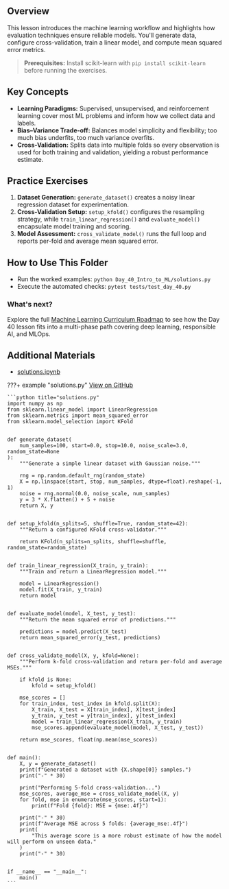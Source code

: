 ## Overview

This lesson introduces the machine learning workflow and highlights how evaluation techniques ensure reliable models. You'll generate data, configure cross-validation, train a linear model, and compute mean squared error metrics.

> **Prerequisites:** Install scikit-learn with `pip install scikit-learn` before running the exercises.

## Key Concepts

- **Learning Paradigms:** Supervised, unsupervised, and reinforcement learning cover most ML problems and inform how we collect data and labels.
- **Bias–Variance Trade-off:** Balances model simplicity and flexibility; too much bias underfits, too much variance overfits.
- **Cross-Validation:** Splits data into multiple folds so every observation is used for both training and validation, yielding a robust performance estimate.

## Practice Exercises

1. **Dataset Generation:** `generate_dataset()` creates a noisy linear regression dataset for experimentation.
1. **Cross-Validation Setup:** `setup_kfold()` configures the resampling strategy, while `train_linear_regression()` and `evaluate_model()` encapsulate model training and scoring.
1. **Model Assessment:** `cross_validate_model()` runs the full loop and reports per-fold and average mean squared error.

## How to Use This Folder

- Run the worked examples: `python Day_40_Intro_to_ML/solutions.py`
- Execute the automated checks: `pytest tests/test_day_40.py`

### What's next?

Explore the full [Machine Learning Curriculum Roadmap](https://github.com/saint2706/Coding-For-MBA/blob/main/docs/ml_curriculum.md) to see how the Day 40 lesson fits into a multi-phase path covering deep learning, responsible AI, and MLOps.

## Additional Materials

- [solutions.ipynb](https://github.com/saint2706/Coding-For-MBA/blob/main/Day_40_Intro_to_ML/solutions.ipynb)

???+ example "solutions.py"
    [View on GitHub](https://github.com/saint2706/Coding-For-MBA/blob/main/Day_40_Intro_to_ML/solutions.py)

    ```python title="solutions.py"
    import numpy as np
    from sklearn.linear_model import LinearRegression
    from sklearn.metrics import mean_squared_error
    from sklearn.model_selection import KFold


    def generate_dataset(
        num_samples=100, start=0.0, stop=10.0, noise_scale=3.0, random_state=None
    ):
        """Generate a simple linear dataset with Gaussian noise."""

        rng = np.random.default_rng(random_state)
        X = np.linspace(start, stop, num_samples, dtype=float).reshape(-1, 1)
        noise = rng.normal(0.0, noise_scale, num_samples)
        y = 3 * X.flatten() + 5 + noise
        return X, y


    def setup_kfold(n_splits=5, shuffle=True, random_state=42):
        """Return a configured KFold cross-validator."""

        return KFold(n_splits=n_splits, shuffle=shuffle, random_state=random_state)


    def train_linear_regression(X_train, y_train):
        """Train and return a LinearRegression model."""

        model = LinearRegression()
        model.fit(X_train, y_train)
        return model


    def evaluate_model(model, X_test, y_test):
        """Return the mean squared error of predictions."""

        predictions = model.predict(X_test)
        return mean_squared_error(y_test, predictions)


    def cross_validate_model(X, y, kfold=None):
        """Perform k-fold cross-validation and return per-fold and average MSEs."""

        if kfold is None:
            kfold = setup_kfold()

        mse_scores = []
        for train_index, test_index in kfold.split(X):
            X_train, X_test = X[train_index], X[test_index]
            y_train, y_test = y[train_index], y[test_index]
            model = train_linear_regression(X_train, y_train)
            mse_scores.append(evaluate_model(model, X_test, y_test))

        return mse_scores, float(np.mean(mse_scores))


    def main():
        X, y = generate_dataset()
        print(f"Generated a dataset with {X.shape[0]} samples.")
        print("-" * 30)

        print("Performing 5-fold cross-validation...")
        mse_scores, average_mse = cross_validate_model(X, y)
        for fold, mse in enumerate(mse_scores, start=1):
            print(f"Fold {fold}: MSE = {mse:.4f}")

        print("-" * 30)
        print(f"Average MSE across 5 folds: {average_mse:.4f}")
        print(
            "This average score is a more robust estimate of how the model will perform on unseen data."
        )
        print("-" * 30)


    if __name__ == "__main__":
        main()
    ```
